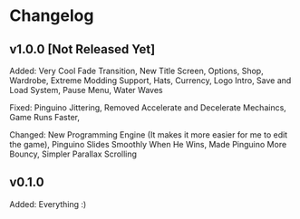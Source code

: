 # Changelog


## v1.0.0 **[Not Released Yet]**
Added: Very Cool Fade Transition, New Title Screen, Options, Shop, Wardrobe, Extreme Modding Support, Hats, Currency, Logo Intro, Save and Load System, Pause Menu, Water Waves

Fixed: Pinguino Jittering, Removed Accelerate and Decelerate Mechaincs, Game Runs Faster,

Changed: New Programming Engine (It makes it more easier for me to edit the game), Pinguino Slides Smoothly When He Wins, Made Pinguino More Bouncy, Simpler Parallax Scrolling


## v0.1.0
Added: Everything :)
